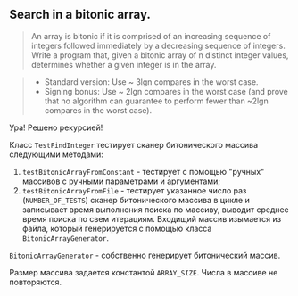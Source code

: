 ## Search in a bitonic array.
 >An array is bitonic if it is comprised of an increasing sequence of
 integers followed immediately by a decreasing sequence of integers.
 Write a program that, given a bitonic array of n distinct integer
 values, determines whether a given integer is in the array.

> + Standard version: Use ~ 3lg⁡n compares in the worst case.
> + Signing bonus: Use ~ 2lg⁡n compares in the worst case (and prove
 that no algorithm can guarantee to perform fewer than ~2lg⁡n compares
 in the worst case).

Ура! Решено рекурсией!

Класс `TestFindInteger` тестирует сканер битонического массива следующими методами:
1) `testBitonicArrayFromConstant` - тестирует с помощью "ручных" массивов с ручными
параметрами и аргументами;
2) `testBitonicArrayFromFile` - тестирует указанное число раз (`NUMBER_OF_TESTS`)
сканер битонического массива  в цикле и записывает время выполнения поиска по
массиву, выводит среднее время поиска по свем итерациям. Входищий массив изымается
из файла, который генерируется с помощью класса `BitonicArrayGenerator`.

`BitonicArrayGenerator` - собственно генерирует битонический массив.

Размер массива задается константой `ARRAY_SIZE`. Числа в массиве не повторяются.